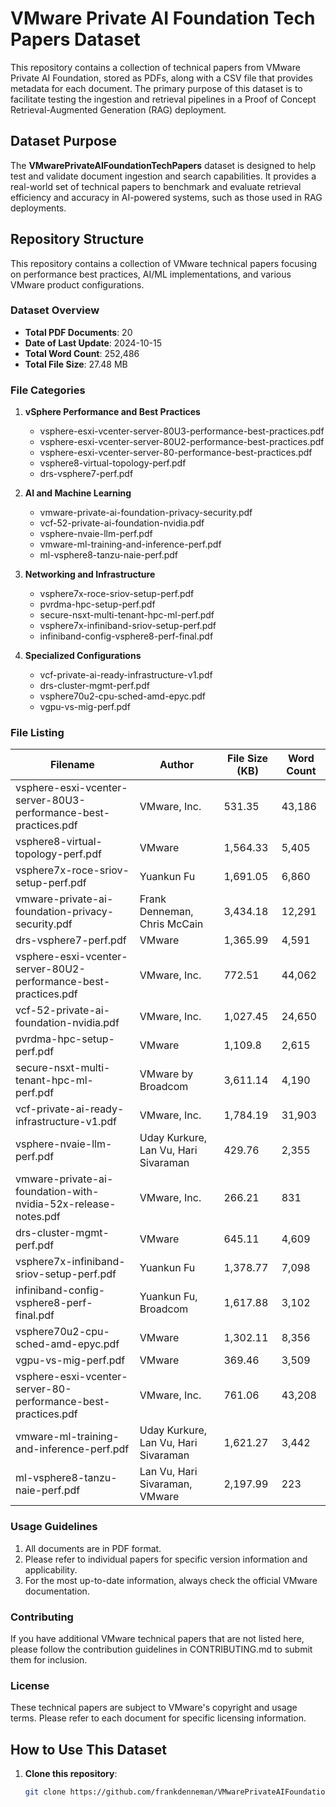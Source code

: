# VMware Private AI Foundation Tech Papers Dataset
This repository contains a collection of technical papers from VMware Private AI Foundation, stored as PDFs, along with a CSV file that provides metadata for each document. The primary purpose of this dataset is to facilitate testing the ingestion and retrieval pipelines in a Proof of Concept Retrieval-Augmented Generation (RAG) deployment.

## Dataset Purpose
The **VMwarePrivateAIFoundationTechPapers** dataset is designed to help test and validate document ingestion and search capabilities. It provides a real-world set of technical papers to benchmark and evaluate retrieval efficiency and accuracy in AI-powered systems, such as those used in RAG deployments.

## Repository Structure
This repository contains a collection of VMware technical papers focusing on performance best practices, AI/ML implementations, and various VMware product configurations.

### Dataset Overview
- **Total PDF Documents**: 20
- **Date of Last Update**: 2024-10-15
- **Total Word Count**: 252,486
- **Total File Size**: 27.48 MB

### File Categories
1. **vSphere Performance and Best Practices**
   - vsphere-esxi-vcenter-server-80U3-performance-best-practices.pdf
   - vsphere-esxi-vcenter-server-80U2-performance-best-practices.pdf
   - vsphere-esxi-vcenter-server-80-performance-best-practices.pdf
   - vsphere8-virtual-topology-perf.pdf
   - drs-vsphere7-perf.pdf

2. **AI and Machine Learning**
   - vmware-private-ai-foundation-privacy-security.pdf
   - vcf-52-private-ai-foundation-nvidia.pdf
   - vsphere-nvaie-llm-perf.pdf
   - vmware-ml-training-and-inference-perf.pdf
   - ml-vsphere8-tanzu-naie-perf.pdf

3. **Networking and Infrastructure**
   - vsphere7x-roce-sriov-setup-perf.pdf
   - pvrdma-hpc-setup-perf.pdf
   - secure-nsxt-multi-tenant-hpc-ml-perf.pdf
   - vsphere7x-infiniband-sriov-setup-perf.pdf
   - infiniband-config-vsphere8-perf-final.pdf

4. **Specialized Configurations**
   - vcf-private-ai-ready-infrastructure-v1.pdf
   - drs-cluster-mgmt-perf.pdf
   - vsphere70u2-cpu-sched-amd-epyc.pdf
   - vgpu-vs-mig-perf.pdf

### File Listing
| Filename | Author | File Size (KB) | Word Count |
|----------|--------|----------------|------------|
| vsphere-esxi-vcenter-server-80U3-performance-best-practices.pdf | VMware, Inc. | 531.35 | 43,186 |
| vsphere8-virtual-topology-perf.pdf | VMware | 1,564.33 | 5,405 |
| vsphere7x-roce-sriov-setup-perf.pdf | Yuankun Fu | 1,691.05 | 6,860 |
| vmware-private-ai-foundation-privacy-security.pdf | Frank Denneman, Chris McCain | 3,434.18 | 12,291 |
| drs-vsphere7-perf.pdf | VMware | 1,365.99 | 4,591 |
| vsphere-esxi-vcenter-server-80U2-performance-best-practices.pdf | VMware, Inc. | 772.51 | 44,062 |
| vcf-52-private-ai-foundation-nvidia.pdf | VMware, Inc. | 1,027.45 | 24,650 |
| pvrdma-hpc-setup-perf.pdf | VMware | 1,109.8 | 2,615 |
| secure-nsxt-multi-tenant-hpc-ml-perf.pdf | VMware by Broadcom | 3,611.14 | 4,190 |
| vcf-private-ai-ready-infrastructure-v1.pdf | VMware, Inc. | 1,784.19 | 31,903 |
| vsphere-nvaie-llm-perf.pdf | Uday Kurkure, Lan Vu, Hari Sivaraman | 429.76 | 2,355 |
| vmware-private-ai-foundation-with-nvidia-52x-release-notes.pdf | VMware, Inc. | 266.21 | 831 |
| drs-cluster-mgmt-perf.pdf | VMware | 645.11 | 4,609 |
| vsphere7x-infiniband-sriov-setup-perf.pdf | Yuankun Fu | 1,378.77 | 7,098 |
| infiniband-config-vsphere8-perf-final.pdf | Yuankun Fu, Broadcom | 1,617.88 | 3,102 |
| vsphere70u2-cpu-sched-amd-epyc.pdf | VMware | 1,302.11 | 8,356 |
| vgpu-vs-mig-perf.pdf | VMware | 369.46 | 3,509 |
| vsphere-esxi-vcenter-server-80-performance-best-practices.pdf | VMware, Inc. | 761.06 | 43,208 |
| vmware-ml-training-and-inference-perf.pdf | Uday Kurkure, Lan Vu, Hari Sivaraman | 1,621.27 | 3,442 |
| ml-vsphere8-tanzu-naie-perf.pdf | Lan Vu, Hari Sivaraman, VMware | 2,197.99 | 223 |

### Usage Guidelines
1. All documents are in PDF format.
2. Please refer to individual papers for specific version information and applicability.
3. For the most up-to-date information, always check the official VMware documentation.

### Contributing
If you have additional VMware technical papers that are not listed here, please follow the contribution guidelines in CONTRIBUTING.md to submit them for inclusion.

### License
These technical papers are subject to VMware's copyright and usage terms. Please refer to each document for specific licensing information.

## How to Use This Dataset

1. **Clone this repository**:
   ```bash
   git clone https://github.com/frankdenneman/VMwarePrivateAIFoundationTechPapers.git

